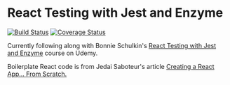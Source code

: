 # React Testing with Jest and Enzyme

[![Build Status](https://travis-ci.com/arielbk/jest-and-enzyme.svg?branch=master)](https://travis-ci.com/arielbk/jest-and-enzyme) [![Coverage Status](https://coveralls.io/repos/github/arielbk/react-testing/badge.svg?branch=master)](https://coveralls.io/github/arielbk/react-testing?branch=master)

Currently following along with Bonnie Schulkin's [React Testing with Jest and Enzyme](https://www.udemy.com/react-testing-with-jest-and-enzyme/) course on Udemy.

Boilerplate React code is from Jedai Saboteur's article [Creating a React App... From Scratch.](https://blog.usejournal.com/creating-a-react-app-from-scratch-f3c693b84658)